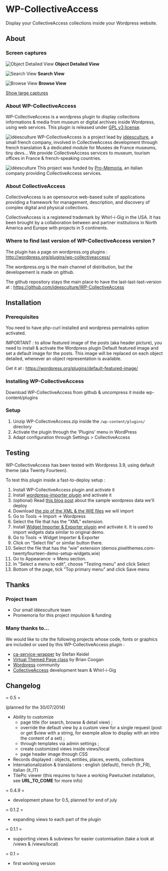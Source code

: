 # WP-CollectiveAccess

Display your CollectiveAccess collections inside your Wordpress website.

## About

### Screen captures

![Object Detailed View](https://raw.githubusercontent.com/ideesculture/WP-CollectiveAccess/master/assets/captures/detail_small.png)
**Object Detailed View**

![Search View](https://raw.githubusercontent.com/ideesculture/WP-CollectiveAccess/master/assets/captures/search_small.png)
**Search View**

![Browse View](https://raw.githubusercontent.com/ideesculture/WP-CollectiveAccess/master/assets/captures/browse_small.png)
**Browse View**

[Show large captures](https://github.com/ideesculture/WP-CollectiveAccess/tree/master/assets/captures)

### About WP-CollectiveAccess
WP-CollectiveAccess is a wordpress plugin to display collections informations & media from museum or digital archives 
inside Wordpress, using web services. This plugin is released under [GPL v3 license](https://raw.githubusercontent.com/ideesculture/WP-CollectiveAccess/master/LICENSE).

![idéesculture](https://raw.githubusercontent.com/ideesculture/WP-CollectiveAccess/master/assets/logos/ideesculture_small.png) WP-CollectiveAccess is a project lead by [idéesculture](http://www.ideesculture.com), a small french company, involved in CollectiveAccess development through french translation & a dedicated module for Musées de France museums, tiny devs... We provide CollectiveAccess services to museum, tourism offices in France & french-speaking countries. 

![idéesculture](https://raw.githubusercontent.com/ideesculture/WP-CollectiveAccess/master/assets/logos/promemoria_small.png) This project was funded by [Pro-Memoria](http://www.pro-memoria.it), an italian company providing CollectiveAccess services.

### About CollectiveAccess
CollectiveAccess is an opensource web-based suite of applications providing a framework for management, description, and discovery  of complex digital and physical collections.

CollectiveAccess is a registered trademark by Whirl-i-Gig in the USA. It has been brought by a collaboration between and 
partner institutions in North America and Europe with projects in 5 continents.

### Where to find last version of WP-CollectiveAccess version ?

The plugin has a page on wordpress.org plugins : http://wordpress.org/plugins/wp-collectiveaccess/

The wordpress.org is the main channel of distribution, but the developement is made on github.

The github repository stays the main place to have the last-last-last-version at : https://github.com/ideesculture/WP-CollectiveAccess

## Installation

### Prerequisites

You need to have php-curl installed and wordpress permalinks option activated.

IMPORTANT : to allow featured image of the posts (aka header picture), you need to install & activate the Wordpress plugin Default featured image and set a default image for the posts.
This image will be replaced on each object detailed, whenever an object representation is available.

Get it at : https://wordpress.org/plugins/default-featured-image/

### Installing WP-CollectiveAccess

Download WP-CollectiveAccess from github & uncompress it inside wp-content/plugins

### Setup

1. Unzip WP-CollectiveAccess.zip inside the `/wp-content/plugins/` directory
1. Activate the plugin through the 'Plugins' menu in WordPress
1. Adapt configuration through Settings > CollectiveAccess


## Testing

WP-CollectiveAccess has been tested with Wordpress 3.9, using default theme (aka Twenty Fourteen).

To test this plugin inside a fast-to-deploy setup : 

1. Install WP-CollectiveAccess plugin and activate it
1. Install [wordpress-importer plugin](https://wordpress.org/plugins/wordpress-importer/) and activate it
1. (optional) Read [this blog post](http://pixelthemes.com/twenty-fourteen-wordpress-theme-demo-sample-data-download/) 
about the sample wordpress data we'll deploy
1. Download [the zip of the XML & the WIE files](http://pixelthemes.com/?ddownload=343) we will import
1. Go to Tools -> Import -> Wordpress
1. Select the file that has the "XML" extension. 
1. Install [Widget Importer & Exporter plugin](https://wordpress.org/plugins/widget-importer-exporter/) and activate 
it.  It is used to import widgets data similar to original demo.
1. Go to Tools -> Widget Importer & Exporter
1. Click on “Select file” or similar button there.  
1. Select the file that has the “wie” extension (demos.pixelthemes.com-twentyfourteen-demo-setup-widgets.wie)
1. Go to Appearance -> Menu section.
1. In "Select a menu to edit", choose "Testing menu" and click Select
1. Bottom of the page, tick "Top primary menu" and click Save menu

## Thanks

### Project team
- Our small idéesculture team
- Promemoria for this project impulsion & funding

### Many thanks to...
We would like to cite the following projects whose code, fonts or graphics are included or used by this WP-CollectiveAccess plugin :

- [ca-service-wrapper](https://github.com/skeidel/ca-service-wrapper) by Stefan Keidel
- [Virtual Themed Page class](https://gist.github.com/brianoz/9105004) by Brian Coogan
- [Wordpress](http://wordpress.org/) community
- [CollectiveAccess](http://www.collectiveaccess.org/) development team & Whirl-i-Gig

## Changelog

= 0.5 =

(planned for the 30/07/2014)

- Ability to customize
	- page title (for search, browse & detail view) ; 
	- override the default view by a custom view for a single request (post or get $view with a string, for exemple allow to display with an intro the content of a set) ;
	- through templates via admin settings ;
	- create customized views inside views/local
	- page header image through CSS
- Records displayed : objects, entities, places, events, collections
- Internationalization & translations : english (default), french (fr_FR), italian (it_IT)
- TilePic viewer (this requires to have a working Pawtucket installation, see __URL_TO_COME__ for more info)

= 0.4.9 =

- development phase for 0.5, planned for end of july

= 0.1.2 =

- expanding views to each part of the plugin

= 0.1.1 =

- supporting views & subviews for easier customisation (take a look at /views & /views/local)

= 0.1 =

- first working version